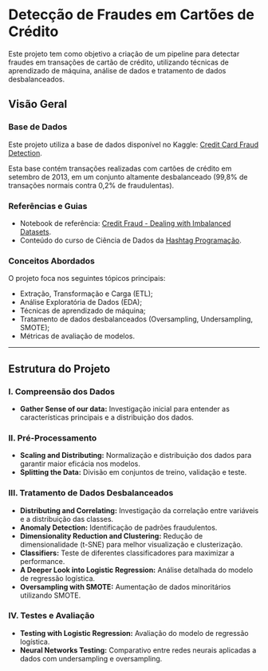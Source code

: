 # Detecção de Fraudes em Cartões de Crédito

Este projeto tem como objetivo a criação de um pipeline para detectar fraudes em transações de cartão de crédito, utilizando técnicas de aprendizado de máquina, análise de dados e tratamento de dados desbalanceados.


## **Visão Geral**

### **Base de Dados**
Este projeto utiliza a base de dados disponível no Kaggle:
[Credit Card Fraud Detection](https://www.kaggle.com/datasets/mlg-ulb/creditcardfraud/data).

Esta base contém transações realizadas com cartões de crédito em setembro de 2013, em um conjunto altamente desbalanceado (99,8% de transações normais contra 0,2% de fraudulentas).

### **Referências e Guias**
- Notebook de referência: [Credit Fraud - Dealing with Imbalanced Datasets](https://www.kaggle.com/code/janiobachmann/credit-fraud-dealing-with-imbalanced-datasets).
- Conteúdo do curso de Ciência de Dados da [Hashtag Programação](https://www.hashtagprogramacao.com).

### **Conceitos Abordados**
O projeto foca nos seguintes tópicos principais:
- Extração, Transformação e Carga (ETL);
- Análise Exploratória de Dados (EDA);
- Técnicas de aprendizado de máquina;
- Tratamento de dados desbalanceados (Oversampling, Undersampling, SMOTE);
- Métricas de avaliação de modelos.

---

## **Estrutura do Projeto**

### **I. Compreensão dos Dados**
- **Gather Sense of our data:** Investigação inicial para entender as características principais e a distribuição dos dados.

### **II. Pré-Processamento**
- **Scaling and Distributing:** Normalização e distribuição dos dados para garantir maior eficácia nos modelos.
- **Splitting the Data:** Divisão em conjuntos de treino, validação e teste.

### **III. Tratamento de Dados Desbalanceados**
- **Distributing and Correlating:** Investigação da correlação entre variáveis e a distribuição das classes.
- **Anomaly Detection:** Identificação de padrões fraudulentos.
- **Dimensionality Reduction and Clustering:** Redução de dimensionalidade (t-SNE) para melhor visualização e clusterização.
- **Classifiers:** Teste de diferentes classificadores para maximizar a performance.
- **A Deeper Look into Logistic Regression:** Análise detalhada do modelo de regressão logística.
- **Oversampling with SMOTE:** Aumentação de dados minoritários utilizando SMOTE.

### **IV. Testes e Avaliação**
- **Testing with Logistic Regression:** Avaliação do modelo de regressão logística.
- **Neural Networks Testing:** Comparativo entre redes neurais aplicadas a dados com undersampling e oversampling.




